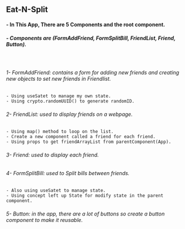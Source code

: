 ## Eat-N-Split


#### - In This App, There are 5 Components and the root component.

##### - Components are  (FormAddFriend, FormSplitBill, FriendList, Friend, Button).
<br>

###### 1- FormAddFriend: contains a form for adding new friends and creating new objects to set new friends in Friendlist.  
    - Using useSatet to manage my own state.
    - Using crypto.randomUUID() to generate randomID.

###### 2- FriendList: used to display friends on a webpage.
    - Using map() method to loop on the list.
    - Create a new component called a friend for each friend.
    - Using props to get friendArrayList from parentComponent(App).


###### 3- Friend: used to display each friend.
   

###### 4- FormSplitBill: used to Split bills between friends.
    - Also using useSatet to manage state.
    - Using concept left up State for modify state in the parent component.
  
###### 5- Button: in the app, there are a lot of buttons so create a button component to make it reusable.



